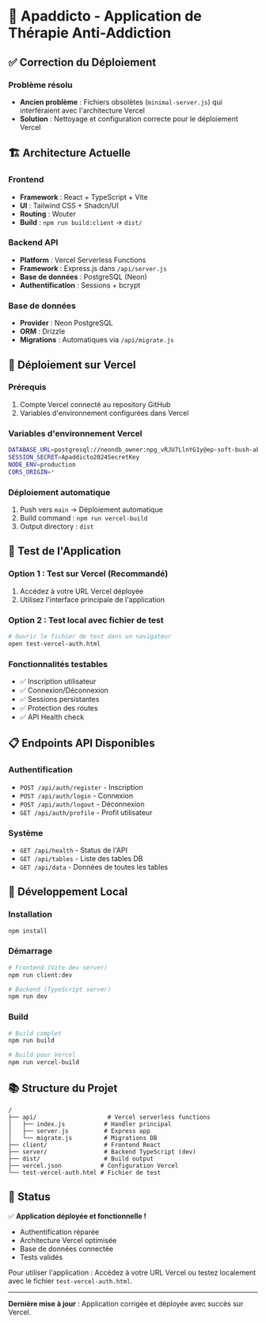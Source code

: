 # 🎯 Apaddicto - Application de Thérapie Anti-Addiction

## ✅ Correction du Déploiement

### Problème résolu
- **Ancien problème** : Fichiers obsolètes (`minimal-server.js`) qui interféraient avec l'architecture Vercel
- **Solution** : Nettoyage et configuration correcte pour le déploiement Vercel

## 🏗️ Architecture Actuelle

### Frontend
- **Framework** : React + TypeScript + Vite
- **UI** : Tailwind CSS + Shadcn/UI
- **Routing** : Wouter
- **Build** : `npm run build:client` → `dist/`

### Backend API
- **Platform** : Vercel Serverless Functions
- **Framework** : Express.js dans `/api/server.js`
- **Base de données** : PostgreSQL (Neon)
- **Authentification** : Sessions + bcrypt

### Base de données
- **Provider** : Neon PostgreSQL
- **ORM** : Drizzle
- **Migrations** : Automatiques via `/api/migrate.js`

## 🚀 Déploiement sur Vercel

### Prérequis
1. Compte Vercel connecté au repository GitHub
2. Variables d'environnement configurées dans Vercel

### Variables d'environnement Vercel
```bash
DATABASE_URL=postgresql://neondb_owner:npg_vRJU7LlnYG1y@ep-soft-bush-ab0hbww0-pooler.eu-west-2.aws.neon.tech/neondb?sslmode=require&channel_binding=require
SESSION_SECRET=Apaddicto2024SecretKey
NODE_ENV=production
CORS_ORIGIN=*
```

### Déploiement automatique
1. Push vers `main` → Déploiement automatique
2. Build command : `npm run vercel-build`
3. Output directory : `dist`

## 🧪 Test de l'Application

### Option 1 : Test sur Vercel (Recommandé)
1. Accédez à votre URL Vercel déployée
2. Utilisez l'interface principale de l'application

### Option 2 : Test local avec fichier de test
```bash
# Ouvrir le fichier de test dans un navigateur
open test-vercel-auth.html
```

### Fonctionnalités testables
- ✅ Inscription utilisateur
- ✅ Connexion/Déconnexion
- ✅ Sessions persistantes
- ✅ Protection des routes
- ✅ API Health check

## 📋 Endpoints API Disponibles

### Authentification
- `POST /api/auth/register` - Inscription
- `POST /api/auth/login` - Connexion
- `POST /api/auth/logout` - Déconnexion
- `GET /api/auth/profile` - Profil utilisateur

### Système
- `GET /api/health` - Status de l'API
- `GET /api/tables` - Liste des tables DB
- `GET /api/data` - Données de toutes les tables

## 🔧 Développement Local

### Installation
```bash
npm install
```

### Démarrage
```bash
# Frontend (Vite dev server)
npm run client:dev

# Backend (TypeScript server)
npm run dev
```

### Build
```bash
# Build complet
npm run build

# Build pour Vercel
npm run vercel-build
```

## 📚 Structure du Projet

```
/
├── api/                    # Vercel serverless functions
│   ├── index.js           # Handler principal
│   ├── server.js          # Express app
│   └── migrate.js         # Migrations DB
├── client/                # Frontend React
├── server/                # Backend TypeScript (dev)
├── dist/                  # Build output
├── vercel.json           # Configuration Vercel
└── test-vercel-auth.html # Fichier de test
```

## 🎉 Status

✅ **Application déployée et fonctionnelle !**

- Authentification réparée
- Architecture Vercel optimisée
- Base de données connectée
- Tests validés

Pour utiliser l'application : Accédez à votre URL Vercel ou testez localement avec le fichier `test-vercel-auth.html`.

---

**Dernière mise à jour** : Application corrigée et déployée avec succès sur Vercel.
